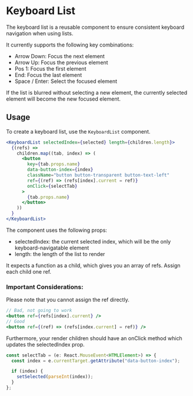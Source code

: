 # Keyboard List

The keyboard list is a reusable component to ensure consistent keyboard navigation when using lists.

It currently supports the following key combinations:

- Arrow Down: Focus the next element
- Arrow Up: Focus the previous element
- Pos 1: Focus the first element
- End: Focus the last element
- Space / Enter: Select the focused element

If the list is blurred without selecting a new element, the currently selected element will become the new focused element.

## Usage

To create a keyboard list, use the `KeyboardList` component.

```jsx
<KeyboardList selectedIndex={selected} length={children.length}>
  {(refs) =>
    children.map((tab, index) => (
      <button
        key={tab.props.name}
        data-button-index={index}
        className="button button-transparent button-text-left"
        ref={(ref) => (refs[index].current = ref)}
        onClick={selectTab}
      >
        {tab.props.name}
      </button>
    ))
  }
</KeyboardList>
```

The component uses the following props:

- selectedIndex: the current selected index, which will be the only keyboard-navigatable element
- length: the length of the list to render

It expects a function as a child, which gives you an array of refs. Assign each child one ref.

### Important Considerations:

Please note that you cannot assign the ref directly.

```jsx
// Bad, not going to work
<button ref={refs[index].current} />
// Good
<button ref={(ref) => (refs[index.current] = ref)} />
```

Furthermore, your render children should have an onClick method which updates the selectedIndex prop.

```js
const selectTab = (e: React.MouseEvent<HTMLElement>) => {
  const index = e.currentTarget.getAttribute("data-button-index");

  if (index) {
    setSelected(parseInt(index));
  }
};
```
